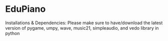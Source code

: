 # EduPiano
Installations & Dependencies:
Please make sure to have/download the latest version of pygame, umpy, wave, music21, simpleaudio, and vedo library in python
